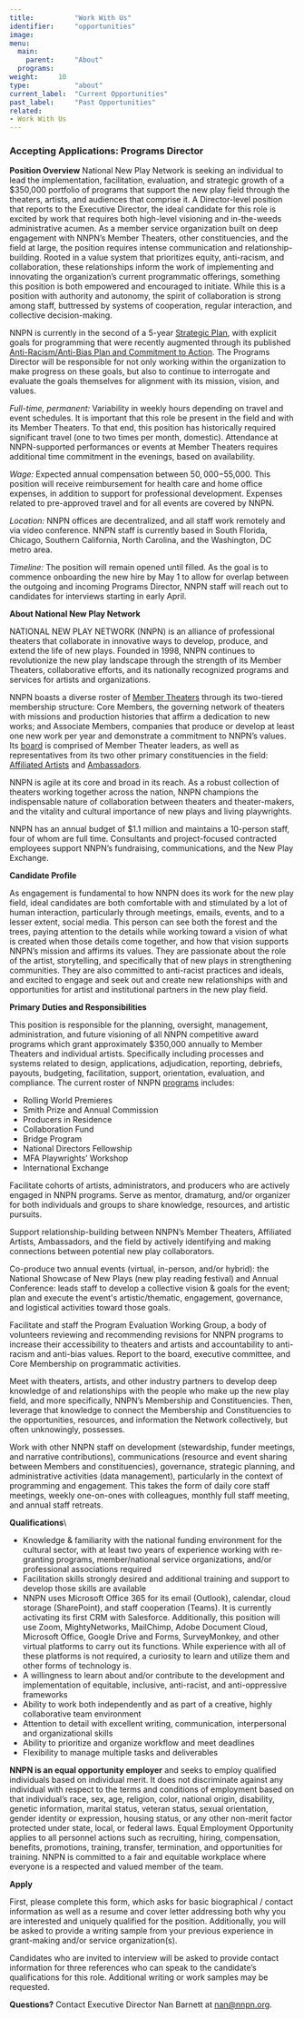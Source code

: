 ```yaml
---
title:          "Work With Us"
identifier:     "opportunities"
image:      
menu:
  main:
    parent:     "About"
  programs:
weight:     10
type:           "about"
current_label:  "Current Opportunities"
past_label:     "Past Opportunities"
related:
- Work With Us
---
```


### Accepting Applications: Programs Director   

**Position Overview**
National New Play Network is seeking an individual to lead the implementation, facilitation, evaluation, and strategic growth of a $350,000 portfolio of programs that support the new play field through the theaters, artists, and audiences that comprise it. A Director-level position that reports to the Executive Director, the ideal candidate for this role is excited by work that requires both high-level visioning and in-the-weeds administrative acumen. As a member service organization built on deep engagement with NNPN’s Member Theaters, other constituencies, and the field at large, the position requires intense communication and relationship-building. Rooted in a value system that prioritizes equity, anti-racism, and collaboration, these relationships inform the work of implementing and innovating the organization’s current programmatic offerings, something this position is both empowered and encouraged to initiate. While this is a position with authority and autonomy, the spirit of collaboration is strong among staff, buttressed by systems of cooperation, regular interaction, and collective decision-making.

NNPN is currently in the second of a 5-year [Strategic Plan](http://nnpn.org/about/strategic-plan/), with explicit goals for programming that were recently augmented through its published [Anti-Racism/Anti-Bias Plan and Commitment to Action](http://nnpn.org/about/ar/). The Programs Director will be responsible for not only working within the organization to make progress on these goals, but also to continue to interrogate and evaluate the goals themselves for alignment with its mission, vision, and values.

*Full-time, permanent:* Variability in weekly hours depending on travel and event schedules. It is important that this role be present in the field and with its Member Theaters. To that end, this position has historically required significant travel (one to two times per month, domestic). Attendance at NNPN-supported performances or events at Member Theaters requires additional time commitment in the evenings, based on availability.

*Wage:* Expected annual compensation between $50,000-$55,000. This position will receive reimbursement for health care and home office expenses, in addition to support for professional development. Expenses related to pre-approved travel and for all events are covered by NNPN.

*Location:* NNPN offices are decentralized, and all staff work remotely and via video conference. NNPN staff is currently based in South Florida, Chicago, Southern California, North Carolina, and the Washington, DC metro area.

*Timeline:* The position will remain opened until filled. As the goal is to commence onboarding the new hire by May 1 to allow for overlap between the outgoing and incoming Programs Director, NNPN staff will reach out to candidates for interviews starting in early April.

**About National New Play Network**

NATIONAL NEW PLAY NETWORK (NNPN) is an alliance of professional theaters that collaborate in innovative ways to develop, produce, and extend the life of new plays. Founded in 1998, NNPN continues to revolutionize the new play landscape through the strength of its Member Theaters, collaborative efforts, and its nationally recognized programs and services for artists and organizations.

NNPN boasts a diverse roster of [Member Theaters](http://nnpn.org/member-theaters/) through its two-tiered membership structure: Core Members, the governing network of theaters with missions and production histories that affirm a dedication to new works; and Associate Members, companies that produce or develop at least one new work per year and demonstrate a commitment to NNPN’s values. Its [board](http://nnpn.org/about/board/) is comprised of Member Theater leaders, as well as representatives from its two other primary constituencies in the field: [Affiliated Artists](http://nnpn.org/affiliated-artists/) and [Ambassadors](http://nnpn.org/about/ambassadors-council/).

NNPN is agile at its core and broad in its reach. As a robust collection of theaters working together across the nation, NNPN champions the indispensable nature of collaboration between theaters and theater-makers, and the vitality and cultural importance of new plays and living playwrights.

NNPN has an annual budget of $1.1 million and maintains a 10-person staff, four of whom are full time. Consultants and project-focused contracted employees support NNPN’s fundraising, communications, and the New Play Exchange.

**Candidate Profile**

As engagement is fundamental to how NNPN does its work for the new play field, ideal candidates are both comfortable with and stimulated by a lot of human interaction, particularly through meetings, emails, events, and to a lesser extent, social media. This person can see both the forest and the trees, paying attention to the details while working toward a vision of what is created when those details come together, and how that vision supports NNPN’s mission and affirms its values. They are passionate about the role of the artist, storytelling, and specifically that of new plays in strengthening communities. They are also committed to anti-racist practices and ideals, and excited to engage and seek out and create new relationships with and opportunities for artist and institutional partners in the new play field.

**Primary Duties and Responsibilities**

This position is responsible for the planning, oversight, management, administration, and future visioning of all NNPN competitive award programs which grant approximately $350,000 annually to Member Theaters and individual artists. Specifically including processes and systems related to design, applications, adjudication, reporting, debriefs, payouts, budgeting, facilitation, support, orientation, evaluation, and compliance. The current roster of NNPN [programs](http://nnpn.org/programs/) includes:
- Rolling World Premieres
- Smith Prize and Annual Commission
- Producers in Residence
- Collaboration Fund
- Bridge Program
- National Directors Fellowship
- MFA Playwrights’ Workshop
- International Exchange

Facilitate cohorts of artists, administrators, and producers who are actively engaged in NNPN programs. Serve as mentor, dramaturg, and/or organizer for both individuals and groups to share knowledge, resources, and artistic pursuits.

Support relationship-building between NNPN’s Member Theaters, Affiliated Artists, Ambassadors, and the field by actively identifying and making connections between potential new play collaborators.

Co-produce two annual events (virtual, in-person, and/or hybrid): the National Showcase of New Plays (new play reading festival) and Annual Conference: leads staff to develop a collective vision & goals for the event; plan and execute the event's artistic/thematic, engagement, governance, and logistical activities toward those goals.

Facilitate and staff the Program Evaluation Working Group, a body of volunteers reviewing and recommending revisions for NNPN programs to increase their accessibility to theaters and artists and accountability to anti-racism and anti-bias values. Report to the board, executive committee, and Core Membership on programmatic activities.

Meet with theaters, artists, and other industry partners to develop deep knowledge of and relationships with the people who make up the new play field, and more specifically, NNPN’s Membership and Constituencies. Then, leverage that knowledge to connect the Membership and Constituencies to the opportunities, resources, and information the Network collectively, but often unknowingly, possesses. 

Work with other NNPN staff on development (stewardship, funder meetings, and narrative contributions), communications (resource and event sharing between Members and constituencies), governance, strategic planning, and administrative activities (data management), particularly in the context of programming and engagement. This takes the form of daily core staff meetings, weekly one-on-ones with colleagues, monthly full staff meeting, and annual staff retreats.

**Qualifications**\
- Knowledge & familiarity with the national funding environment for the cultural sector, with at least two years of experience working with re-granting programs, member/national service organizations, and/or professional associations required
- Facilitation skills strongly desired and additional training and support to develop those skills are available 
- NNPN uses Microsoft Office 365 for its email (Outlook), calendar, cloud storage (SharePoint), and staff cooperation (Teams). It is currently activating its first CRM with Salesforce. Additionally, this position will use Zoom, MightyNetworks, MailChimp, Adobe Document Cloud, Microsoft Office, Google Drive and Forms, SurveyMonkey, and other virtual platforms to carry out its functions. While experience with all of these platforms is not required, a curiosity to learn and utilize them and other forms of technology is.
- A willingness to learn about and/or contribute to the development and implementation of equitable, inclusive, anti-racist, and anti-oppressive frameworks
- Ability to work both independently and as part of a creative, highly collaborative team environment
- Attention to detail with excellent writing, communication, interpersonal and organizational skills
- Ability to prioritize and organize workflow and meet deadlines
- Flexibility to manage multiple tasks and deliverables
 
**NNPN is an equal opportunity employer** and seeks to employ qualified individuals based on individual merit. It does not discriminate against any individual with respect to the terms and conditions of employment based on that individual’s race, sex, age, religion, color, national origin, disability, genetic information, marital status, veteran status, sexual orientation, gender identity or expression, housing status, or any other non-merit factor protected under state, local, or federal laws. Equal Employment Opportunity applies to all personnel actions such as recruiting, hiring, compensation, benefits, promotions, training, transfer, termination, and opportunities for training. NNPN is committed to a fair and equitable workplace where everyone is a respected and valued member of the team.

**Apply**

First, please complete this form, which asks for basic biographical / contact information as well as a resume and cover letter addressing both why you are interested and uniquely qualified for the position. Additionally, you will be asked to provide a writing sample from your previous experience in grant-making and/or service organization(s).

Candidates who are invited to interview will be asked to provide contact information for three references who can speak to the candidate’s qualifications for this role. Additional writing or work samples may be requested.

**Questions?** Contact Executive Director Nan Barnett at nan@nnpn.org.

